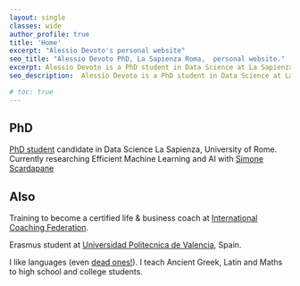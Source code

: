 ```yaml
---
layout: single
classes: wide
author_profile: true
title: 'Home'
excerpt: "Alessio Devoto's personal website"
seo_title: "Alessio Devoto PhD, La Sapienza Roma,  personal website."
excerpt: Alessio Devoto is a PhD student in Data Science at La Sapienza University, Rome.
seo_description:  Alessio Devoto is a PhD student in Data Science at La Sapienza University, Rome.

# toc: true
---
```


## PhD

[PhD student](https://phd.uniroma1.it/web/ALESSIO-DEVOTO_nP1701081_IT.aspx) candidate in Data Science La Sapienza, University of Rome. Currently researching Efficient Machine Learning and AI with [Simone Scardapane](https://www.sscardapane.it) <br> 

## Also

Training to become a certified life & business coach at [International Coaching Federation](https://coachingfederation.org). <br>

Erasmus student at [Universidad Politecnica de Valencia](http://www.upv.es/es), Spain. <br>

I like languages (even [dead ones!](https://www.sssscomic.com/comicpages/196.jpg)). I teach Ancient Greek, Latin and Maths to high school and college students. 




